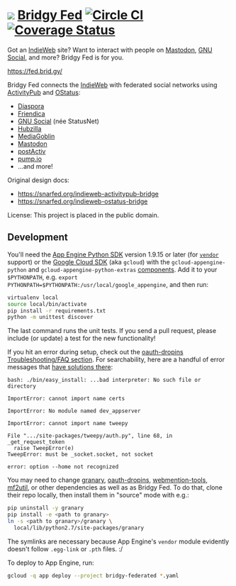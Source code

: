 ![](https://raw.github.com/snarfed/bridgy-federated/master/static/bridgy_logo_thumb.jpg) [Bridgy Fed](https://fed.brid.gy/) [![Circle CI](https://circleci.com/gh/snarfed/bridgy-federated.svg?style=svg)](https://circleci.com/gh/snarfed/bridgy-federated) [![Coverage Status](https://coveralls.io/repos/github/snarfed/bridgy-federated/badge.svg?branch=master)](https://coveralls.io/github/snarfed/bridgy-federated?branch=master)
===

Got an [IndieWeb](https://indieweb.org/) site? Want to interact with people on [Mastodon](https://joinmastodon.org/), [GNU Social](https://gnu.io/social/), and more? Bridgy Fed is for you.

https://fed.brid.gy/

Bridgy Fed connects the [IndieWeb](https://indieweb.org/) with federated social networks using [ActivityPub](https://activitypub.rocks/) and [OStatus](https://en.wikipedia.org/wiki/OStatus):

  * [Diaspora](https://diasporafoundation.org/)
  * [Friendica](http://friendi.ca/)
  * [GNU Social](https://gnu.io/social/) (née StatusNet)
  * [Hubzilla](https://project.hubzilla.org/)
  * [MediaGoblin](https://mediagoblin.org/)
  * [Mastodon](https://joinmastodon.org/)
  * [postActiv](https://postactiv.com/)
  * [pump.io](http://pump.io/)
  * ...and more!

Original design docs:

* https://snarfed.org/indieweb-activitypub-bridge
* https://snarfed.org/indieweb-ostatus-bridge

License: This project is placed in the public domain.


Development
---
You'll need the [App Engine Python SDK](https://cloud.google.com/appengine/downloads#Google_App_Engine_SDK_for_Python) version 1.9.15 or later (for [`vendor`](https://cloud.google.com/appengine/docs/python/tools/libraries27#vendoring) support) or the [Google Cloud SDK](https://cloud.google.com/sdk/gcloud/) (aka `gcloud`) with the `gcloud-appengine-python` and `gcloud-appengine-python-extras` [components](https://cloud.google.com/sdk/docs/components#additional_components). Add it to your `$PYTHONPATH`, e.g. `export PYTHONPATH=$PYTHONPATH:/usr/local/google_appengine`, and then run:

```sh
virtualenv local
source local/bin/activate
pip install -r requirements.txt
python -m unittest discover
```

The last command runs the unit tests. If you send a pull request, please include (or update) a test for the new functionality!

If you hit an error during setup, check out the [oauth-dropins Troubleshooting/FAQ section](https://github.com/snarfed/oauth-dropins#troubleshootingfaq). For searchability, here are a handful of error messages that [have solutions there](https://github.com/snarfed/oauth-dropins#troubleshootingfaq):

```
bash: ./bin/easy_install: ...bad interpreter: No such file or directory

ImportError: cannot import name certs

ImportError: No module named dev_appserver

ImportError: cannot import name tweepy

File ".../site-packages/tweepy/auth.py", line 68, in _get_request_token
  raise TweepError(e)
TweepError: must be _socket.socket, not socket

error: option --home not recognized
```

You may need to change [granary](https://github.com/snarfed/granary), [oauth-dropins](https://github.com/snarfed/oauth-dropins), [webmention-tools](https://github.com/snarfed/webmention-tools), [mf2util](https://github.com/kylewm/mf2util), or other dependencies as well as as Bridgy Fed. To do that, clone their repo locally, then install them in "source" mode with e.g.:

```sh
pip uninstall -y granary
pip install -e <path to granary>
ln -s <path to granary>/granary \
  local/lib/python2.7/site-packages/granary
```

The symlinks are necessary because App Engine's `vendor` module evidently
doesn't follow `.egg-link` or `.pth` files. :/

To deploy to App Engine, run:

```sh
gcloud -q app deploy --project bridgy-federated *.yaml
```
